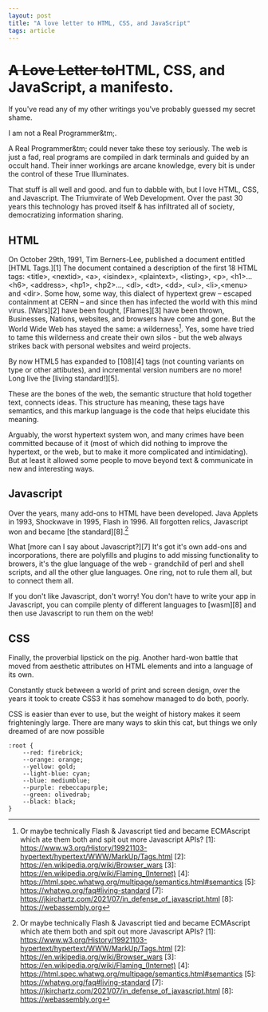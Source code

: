 ```yaml
---
layout: post
title: "A love letter to HTML, CSS, and JavaScript"
tags: article
---
```


<h1><s>A Love Letter to</s>HTML, CSS, and JavaScript, a manifesto.</h1>

If you've read any of my other writings you've probably guessed my secret shame.

I am not a Real Programmer&tm;.<!--more-->

A Real Programmer&tm; could never take these toy seriously.  The web is just a
fad, real programs are compiled in dark terminals and guided by an occult hand.
Their inner workings are arcane knowledge, every bit is under the control of
these True Illuminates.

That stuff is all well and good. and fun to dabble with, but I love HTML, CSS,
and Javascript. The Triumvirate of Web Development. Over the past 30 years this
technology has proved itself & has infiltrated all of society, democratizing
information sharing.

## HTML

On October 29th, 1991, Tim Berners-Lee, published a document entitled [HTML
Tags.][1] The document contained a description of the first 18 HTML tags:
&lt;title&gt;, &lt;nextid&gt;, &lt;a&gt;, &lt;isindex&gt;, &lt;plaintext&gt;,
&lt;listing&gt;, &lt;p&gt;, &lt;h1&gt;&hellip;&lt;h6&gt;, &lt;address&gt;,
&lt;hp1&gt;, &lt;hp2&gt;&hellip;, &lt;dl&gt;, &lt;dt&gt;, &lt;dd&gt;,
&lt;ul&gt;, &lt;li&gt;,&lt;menu&gt; and &lt;dir&gt;. Some how, some way, this
dialect of hypertext grew &ndash; escaped containment at CERN &ndash; and since
then has infected the world with this mind virus. [Wars][2] have been fought,
[Flames][3] have been thrown, Businesses, Nations, websites, and browsers have
come and gone. But the World Wide Web has stayed the same: a wilderness[^1].
Yes, some have tried to tame this wilderness and create their own silos - but
the web always strikes back with personal websites and weird projects.

By now HTML5 has expanded to [108][4] tags (not counting variants on type or
other attibutes), and incremental version numbers are no more! Long live the
[living standard!][5].

These are the bones of the web, the semantic structure that hold together text,
connects ideas.  This structure has meaning, these tags have semantics, and
this markup language is the code that helps elucidate this meaning.

Arguably, the worst hypertext system won, and many crimes have been committed
because of it (most of which did nothing to improve the hypertext, or the web,
but to make it more complicated and intimidating). But at least it allowed some
people to move beyond text & communicate in new and interesting ways.

## Javascript

Over the years, many add-ons to HTML have been developed. Java Applets in 1993,
Shockwave in 1995, Flash in 1996. All forgotten relics, Javascript won and
became [the standard][8].[^1]

What [more can I say about Javascript?][7] It's got it's own add-ons and
incorporations, there are polyfills and plugins to add missing functionality to
browers, it's the glue language of the web - grandchild of perl and shell
scripts, and all the other glue languages. One ring, not to rule them all, but
to connect them all.

If you don't like Javascript, don't worry! You don't have to write your app in
Javascript, you can compile plenty of different languages to [wasm][8] and then
use Javascript to run them on the web!


## CSS

Finally, the proverbial lipstick on the pig. Another hard-won battle that moved from aesthetic attributes on HTML elements and into a language of its own.

Constantly stuck between a world of print and screen design, over the years it took to create CSS3 it has somehow managed to do both, poorly.

CSS is easier than ever to use, but the weight of history makes it seem frighteningly large. There are many ways to skin this cat, but things we only dreamed of are now possible

    :root {
        --red: firebrick;
        --orange: orange;
        --yellow: gold;
        --light-blue: cyan;
        --blue: mediumblue;
        --purple: rebeccapurple;
        --green: olivedrab;
        --black: black;
    }

[^1]:  Or maybe technically Flash & Javascript tied and became ECMAscript which ate them both and spit out more Javascript APIs?
[1]: https://www.w3.org/History/19921103-hypertext/hypertext/WWW/MarkUp/Tags.html
[2]: https://en.wikipedia.org/wiki/Browser_wars
[3]: https://en.wikipedia.org/wiki/Flaming_(Internet)
[4]: https://html.spec.whatwg.org/multipage/semantics.html#semantics
[5]: https://whatwg.org/faq#living-standard
[7]: https://jkirchartz.com/2021/07/in_defense_of_javascript.html
[8]: https://webassembly.org
